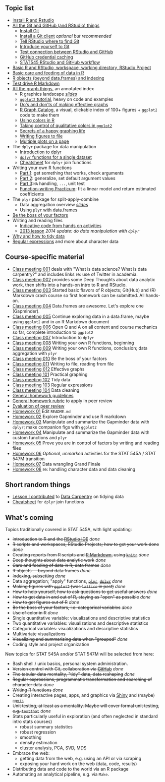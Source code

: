 ## Topic list

  * [Install R and Rstudio](block000_r-rstudio-install.html)
  * [All the Git and GitHub (and RStudio) things](git00_index.html)
    - [Install Git](git01_git-install.html)
    - [Install a Git client](git02_git-clients.html) *optional but recommended*
    - [Tell RStudio where to find Git](git03_rstudio-meet-git.html)
    - [Introduce yourself to Git](git04_introduce-self-to-git.html)
    - [Test connection between RStudio and GitHub](git05_first-use-git-rstudio.html)
    - [GitHub credential caching](git06_credential-caching.html)
    - [STAT545 RStudio and GitHub workflow](git07_git-usage.html)
  * [Basic R and RStudio, workspace, working directory, RStudio Project](block002_hello-r-workspace-wd-project.html)
  * [Basic care and feeding of data in R](block006_care-feeding-data.html)
  * [R objects (beyond data.frames) and indexing](block004_basic-r-objects.html)
  * [Test drive R Markdown](block007_first-use-rmarkdown.html)
  * [All the graph things](graph00_index.html), an annotated index
    - R graphics landscape *[slides](http://www.slideshare.net/jenniferbryan5811/cm005-intro-ggplot2)*
    - [`ggplot2` tutorial](https://github.com/jennybc/ggplot2-tutorial), heavy on code and examples
    - [Do's and don'ts of making effective graphs](block015_graph-dos-donts.html)
    - [R Graph Catalog](http://shinyapps.stat.ubc.ca/r-graph-catalog/), a visual, clickable index of 100+ figures + `ggplot2` code to make them
    - [Using colors in R](block018_colors.html)
    - [Taking control of qualitative colors in `ggplot2`](block019_enforce-color-scheme.html)
    - [Secrets of a happy graphing life](block016_secrets-happy-graphing.html)
    - [Writing figures to file](block017_write-figure-to-file.html)
    - [Multiple plots on a page](block020_multiple-plots-on-a-page.html)
  * The `dplyr` package for data manipulation
    - [Introduction to dplyr](block009_dplyr-intro.html)
    - [`dplyr` functions for a single dataset](block010_dplyr-end-single-table.html)
    - [Cheatsheet](bit001_dplyr-cheatsheet.html) for `dplyr` join functions
  * Writing your own R functions
    - [Part 1](block011_write-your-own-function-01.html): get something that works, check arguments
    - [Part 2](block011_write-your-own-function-02.html): generalize, set default argument values
    - [Part 3](block011_write-your-own-function-03.html):`NA` handling, `...`, unit test
    - [Function-writing Practicum](block012_function-regress-lifeexp-on-year.html): fit a linear model and return estimated coefficients
  * The `plyr` package for split-apply-combine
    - Data aggregation overview [*slides*](http://www.slideshare.net/jenniferbryan5811/cm009-data-aggregation) 
    - [Using `plyr` with data.frames](block013_plyr-ddply.html)
  * [Be the boss of your factors](block014_factors.html)
  * Writing and reading files
    - [Indicative code from hands on activities](https://github.com/STAT545-UBC/STAT545-UBC.github.io/blob/master/cm011_files-out-in-script.r)
    - [2013 lesson](http://www.stat.ubc.ca/~jenny/STAT545A/block05_getNumbersOut.html) *2014 update: do data manipulation with `dplyr`*
  * [Why and how to tidy data](bit002_tidying-lotr-data.html)
  * [Regular expressions](block022_regular-expression.html) and more about character data
  
## Course-specific material

  * [Class meeting 001](cm001_course-intro-sw-install-account-signup.html) deals with "What is data science? What is data carpentry?" and includes links re: use of Twitter in academia.
  * [Class meeting 002](cm002_r-rstudio-intro.html) provides some Deep Thoughts about data analytic work, then shifts into a hands-on intro to R and RStudio.
  * [Class meeting 003](cm003_r-objects-git-toe-dip.html) Started basic flavors of R objects; Git(Hub) and (R) Markdown crash course so first homework can be submitted. All hands-on.
  * [Class meeting 004](cm004_care-feeding-data.html) Data.frames are awesome. Let's explore one (Gapminder).
  * [Class meeting 005](cm005_still-data-ggplot2-rmarkdown.html) Continue exploring data in a data.frame, maybe using `ggplot2` and in an R Markdown document
  * [Class meeting 006](cm006_q-and-a-more-ggplot2.html) Open Q and A on all content and course mechanics so far, complete introduction to `ggplot2`
  * [Class meeting 007](cm007_dplyr-intro.html) Introduction to `dplyr`
  * [Class meeting 008](cm008_write-function-day1.html) Writing your own R functions, beginning
  * [Class meeting 009](cm009_write-function-data-agg.html) Writing your own R functions, conclusion; data aggregation with `plyr`
  * [Class meeting 010](cm010_factors.html) Be the boss of your factors
  * [Class meeting 011](cm011_files-out-in.html) Writing to file, reading from file
  * [Class meeting 012](cm012_effective-graphs.html) Effective graphs
  * [Class meeting 101](cm101_practical-graph-tips.html) Practical graphing
  * [Class meeting 102](cm102_data-manipulation-finale.html) Tidy data
  * [Class meeting 103](cm103_regular-expressions.html) Regular expressions
  * [Class meeting 104](cm104_data-cleaning.html) Data cleaning
  * [General homework guidelines](hw00_homework-guidelines.html)
  * [General homework rubric](peer-review01_marking-rubric.html) to apply in peer review
  * [Evaluation of peer review](peer-review02_peer-evaluation-guidelines.html)
  * [Homework 01](hw01_edit-README.html) Edit `README.md`
  * [Homework 02](hw02_explore-gapminder-use-rmarkdown.html) Explore Gapminder and use R markdown
  * [Homework 03](hw03_dplyr-and-more-ggplot2.html) Manipulate and summarize the Gapminder data with `dplyr`; make companion figs with `ggplot2`
  * [Homework 04](http://stat545-ubc.github.io/hw04_write-function-use-plyr.html) Manipulate and summarize the Gapminder data with custom functions and `plyr` 
  * [Homework 05](hw05_factor-boss-files-out-in.html) Prove you are in control of factors by writing and reading files
  * [Homework 06](hw06_repo-hygiene-figure-boss.html) *Optional, unmarked* activities for the STAT 545A / STAT 547M transition
  * [Homework 07](hw07_data-wrangling-grand-finale.html) Data wrangling Grand Finale
  * [Homework 08](hw08_data-cleaning.html) re: handling character data and data cleaning

## Short random things

  * [Lesson I contributed](bit002_tidying-lotr-data.html) to [Data Carpentry](http://software-carpentry.org/blog/2014/05/our-first-data-carpentry-workshop.html) on tidying data
  * [Cheatsheet](bit001_dplyr-cheatsheet.html) for `dplyr` join functions

## What's coming

Topics traditionally covered in STAT 545A, with light updating:

  * ~~Introduction to R and the [RStudio IDE](http://www.rstudio.com/products/rstudio/)~~ *done*
  * ~~R scripts and workspaces, RStudio Projects; how to get your work done~~ *done*
  * ~~Creating reports from R scripts and [R Markdown](http://rmarkdown.rstudio.com), using [`knitr`](http://yihui.name/knitr/)~~ *done*
  * ~~Deep thoughts about data analytic work~~ *done*
  * ~~Care and feeding of data in R; data frames~~ *done*
  * ~~R objects -- beyond data frames~~ *done*
  * ~~Indexing, subsetting~~ *done*
  * Data aggregation; "apply" functions, ~~[`plyr`](http://plyr.had.co.nz)~~, ~~[`dplyr`](https://github.com/hadley/dplyr)~~ *done*
  * ~~Making figures with `ggplot2` (was `lattice` in past)~~ *done*
  * ~~How to help yourself, how to ask questions to get useful answers~~ *done*
  * ~~How to get data in and out of R, staying as "open" as possible~~ *done*
  * ~~How to get figures out of R~~ *done*
  * ~~Be the boss of your factors, i.e. categorical variables~~ *done*
  * ~~Use of color in R~~ *done*
  * Single quantitative variable: visualizations and descriptive statistics
  * Two quantitative variables: visualizations and descriptive statistics
  * Categorical variables: visualizations and descriptive statistics
  * Multivariate visualizations
  * ~~Visualizing and summarizing data when "grouped"~~ *done*
  * Coding style and project organization
  
New topics for STAT 545A and/or STAT 547M will be selected from here:

  * Bash shell / unix basics, personal system administration.
  * ~~Version control with Git, collaboration via [GitHub](https://github.com)~~ *done*
  * ~~The tabular data mentality, "tidy" data, data reshaping~~ *done*
  * ~~Regular expressions, programmatic transformation and searching of character data~~ *done*
  * ~~Writing R functions~~ *done*
  * Creating interactive pages, apps, and graphics via [Shiny](http://shiny.rstudio.com) and (maybe) [`ggvis`](http://ggvis.rstudio.com)
  * ~~Unit testing, at least as a mentality. Maybe will cover formal unit testing, e.g. `testthat`~~ *done*
  * Stats particularly useful in exploration (and often neglected in standard intro stats courses)
    - robust summary statistics
    - robust regression
    - smoothing
    - density estimation
    - cluster analysis, PCA, SVD, MDS
  * Embrace the web:
    - getting data from the web, e.g. using an API or via scraping
    - exposing your hard work on the web (data, code, results)
  * Distributing data and code to the world via an R package
  * Automating an analytical pipeline, e.g. via `Make`.
  